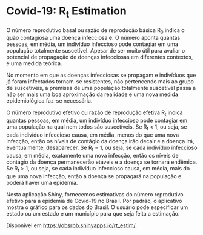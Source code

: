 # Covid-19: R<sub>t</sub> Estimation

O número reprodutivo basal ou razão de reprodução básica R<sub>0</sub> indica o quão contagiosa uma doença infecciosa é. O número aponta quantas pessoas, em média, um indivíduo infeccioso pode contagiar em uma população totalmente suscetível. Apesar de ser muito útil para avaliar o potencial de propagação de doenças infecciosas em diferentes contextos, é uma medida teórica.

No momento em que as doenças infecciosas se propagam e indivíduos que já foram infectados tornam-se resistentes, não pertencendo mais ao grupo de suscetíveis, a premissa de uma população totalmente suscetível passa a não ser mais uma boa aproximação da realidade e uma nova medida epidemiológica faz-se necessária.

O número reprodutivo efetivo ou razão de reprodução efetiva R<sub>t</sub> indica quantas pessoas, em média, um indivíduo infeccioso pode contagiar em uma população na qual nem todos são suscetíveis. Se R<sub>t</sub> < 1, ou seja, se cada indivíduo infeccioso causa, em média, menos do que uma nova infecção, então os níveis de contágio da doença irão decair e a doença irá, eventualmente, desaparecer. Se R<sub>t</sub> = 1, ou seja, se cada indivíduo infeccioso causa, em média, exatamente uma nova infecção, então os níveis de contágio da doença permanecerão etáveis e a doença se tornará endêmica. Se R<sub>t</sub> > 1, ou seja, se cada indivíduo infeccioso causa, em média, mais do que uma nova infecção, então a doença se propagará na população e poderá haver uma epidemia.

Nesta aplicação Shiny, fornecemos estimativas do número reprodutivo efetivo para a epidemia de Covid-19 no Brasil. Por padrão, o aplicativo mostra o gráfico para os dados do Brasil. O usuário pode especificar um estado ou um estado e um município para que seja feita a estimação.

Disponível em https://obsrpb.shinyapps.io/rt_estim/.
